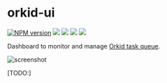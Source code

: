 # orkid-ui

[![NPM version](https://img.shields.io/npm/v/orkid-api.svg)](https://www.npmjs.com/package/orkid-ui)
![](https://img.shields.io/david/mugli/orkid-ui.svg?style=flat)
![](https://img.shields.io/david/dev/mugli/orkid-ui.svg?style=flat)
![](https://img.shields.io/node/v/orkid-api.ui?style=flat)
![](https://img.shields.io/npm/l/orkid-api.ui?style=flat)

Dashboard to monitor and manage [Orkid task queue](https://github.com/mugli/orkid-node).

![screenshot](https://raw.githubusercontent.com/mugli/orkid-ui/master/screenshot.png)

[TODO:]

